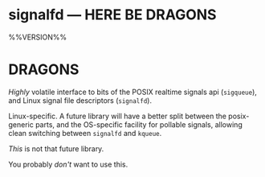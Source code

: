 # signalfd — HERE BE DRAGONS

%%VERSION%%

# DRAGONS

*Highly* volatile interface to bits of the POSIX realtime signals api
(`sigqueue`), and Linux signal file descriptors (`signalfd`).

Linux-specific. A future library will have a better split between the
posix-generic parts, and the OS-specific facility for pollable signals, allowing
clean switching between `signalfd` and `kqueue`.

*This* is not that future library.

You probably *don't* want to use this.
